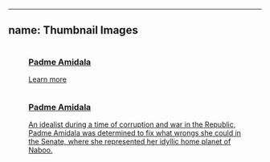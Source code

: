 
---
name: Thumbnail Images
---
<!-- Thumbnail image with title and link-->
<figure class="media-item media-item--light"><a href="#"><img src="assets/images/media_item.png" alt=""/>
    <figcaption>
      <h3>Padme Amidala</h3>
      <p>Learn more<em class="fa fa-long-arrow-right fa-lg fa-right"></em></p>
    </figcaption></a></figure>
<!-- Thumbnail image with overlay-->
<figure class="media-item media-item--light media-item--overlay"><a href="#"><img src="assets/images/media_item.png" alt=""/>
    <div class="media-overlay"></div>
    <figcaption>
      <h3>Padme Amidala</h3>
      <p>An idealist during a time of corruption and war in the Republic, Padme Amidala was determined to fix what wrongs she could in the Senate, where she represented her idyllic home planet of Naboo.</p>
    </figcaption></a></figure>